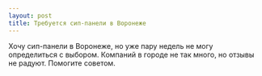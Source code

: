 ```yaml
---
layout: post 
title: Требуется сип-панели в Воронеже 
--- 
```

Хочу сип-панели в Воронеже, но уже пару недель не могу определиться с выбором. Компаний в городе не так много, но отзывы не радуют. Помогите советом.